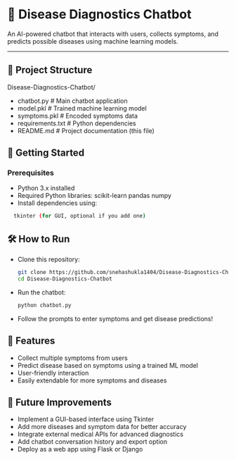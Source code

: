 # 🧠 Disease Diagnostics Chatbot

An AI-powered chatbot that interacts with users, collects symptoms, and predicts possible diseases using machine learning models.

---

## 📂 Project Structure
Disease-Diagnostics-Chatbot/
- chatbot.py           # Main chatbot application
- model.pkl            # Trained machine learning model
- symptoms.pkl         # Encoded symptoms data
- requirements.txt     # Python dependencies
- README.md            # Project documentation (this file)

## 🚀 Getting Started
### Prerequisites
- Python 3.x installed
- Required Python libraries:
  scikit-learn
  pandas
  numpy
- Install dependencies using:
```bash
  tkinter (for GUI, optional if you add one)
```

## 🛠️ How to Run
- Clone this repository:
  ```bash
  git clone https://github.com/snehashukla1404/Disease-Diagnostics-Chatbot.git
  cd Disease-Diagnostics-Chatbot
  ```
- Run the chatbot:
  ```bash
  python chatbot.py
  ```
- Follow the prompts to enter symptoms and get disease predictions!

## 💬 Features
- Collect multiple symptoms from users
- Predict disease based on symptoms using a trained ML model
- User-friendly interaction
- Easily extendable for more symptoms and diseases

## 🧩 Future Improvements
- Implement a GUI-based interface using Tkinter
- Add more diseases and symptom data for better accuracy
- Integrate external medical APIs for advanced diagnostics
- Add chatbot conversation history and export option
- Deploy as a web app using Flask or Django


